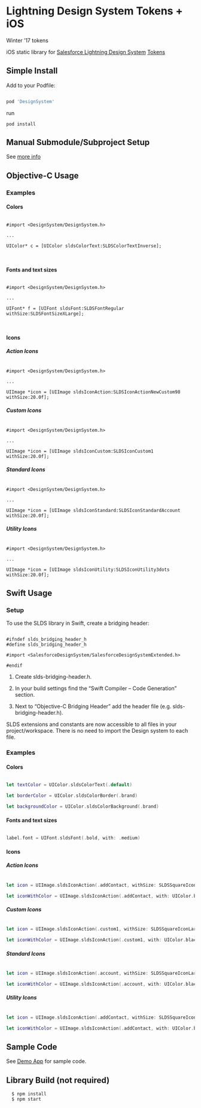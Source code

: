 # Lightning Design System Tokens + iOS

Winter ’17 tokens

iOS static library for [Salesforce Lightning Design System](https://www.lightningdesignsystem.com/) [Tokens](https://www.lightningdesignsystem.com/design-tokens/)


## Simple Install

Add to your Podfile:

```ruby

pod 'DesignSystem'

```

run

```
pod install
```

## Manual Submodule/Subproject Setup

See [more info](/manual_install_info)


## Objective-C Usage


### Examples


#### Colors

```objc

#import <DesignSystem/DesignSystem.h> 

...

UIColor* c = [UIColor sldsColorText:SLDSColorTextInverse];



```


#### Fonts and text sizes

```objc

#import <DesignSystem/DesignSystem.h> 

...

UIFont* f = [UIFont sldsFont:SLDSFontRegular withSize:SLDSFontSizeXLarge];



```


#### Icons

##### Action Icons

```objc

#import <DesignSystem/DesignSystem.h> 

...

UIImage *icon = [UIImage sldsIconAction:SLDSIconActionNewCustom98 withSize:20.0f];

```


##### Custom Icons

```objc

#import <DesignSystem/DesignSystem.h> 

...

UIImage *icon = [UIImage sldsIconCustom:SLDSIconCustom1 withSize:20.0f];

```


##### Standard Icons

```objc

#import <DesignSystem/DesignSystem.h> 

...

UIImage *icon = [UIImage sldsIconStandard:SLDSIconStandardAccount withSize:20.0f];

```


##### Utility Icons

```objc

#import <DesignSystem/DesignSystem.h> 

...

UIImage *icon = [UIImage sldsIconUtility:SLDSIconUtility3dots withSize:20.0f];

```


## Swift Usage

### Setup

To use the SLDS library in Swift, create a bridging header:

```objc

#ifndef slds_bridging_header_h
#define slds_bridging_header_h

#import <SalesforceDesignSystem/SalesforceDesignSystemExtended.h>

#endif

```
  
1. Create slds-bridging-header.h.

2. In your build settings find the “Swift Compiler – Code Generation” section.

3. Next to “Objective-C Bridging Header” add the header file (e.g. slds-bridging-header.h).

SLDS extensions and constants are now accessible to all files in your project/workspace. There is no need to import the Design system to each file.


### Examples


#### Colors

```swift 

let textColor = UIColor.sldsColorText(.default)

let borderColor = UIColor.sldsColorBorder(.brand)

let backgroundColor = UIColor.sldsColorBackground(.brand)

```


#### Fonts and text sizes

```swift

label.font = UIFont.sldsFont(.bold, with: .medium)

```


#### Icons

##### Action Icons

```swift

let icon = UIImage.sldsIconAction(.addContact, withSize: SLDSSquareIconLarge)

let iconWithColor = UIImage.sldsIconAction(.addContact, with: UIColor.black, andBGColor: UIColor.white, andSize: SLDSSquareIconLarge)

```


##### Custom Icons

```swift

let icon = UIImage.sldsIconAction(.custom1, withSize: SLDSSquareIconLarge)

let iconWithColor = UIImage.sldsIconAction(.custom1, with: UIColor.black, andBGColor: UIColor.white, andSize: SLDSSquareIconLarge)

```


##### Standard Icons


```swift

let icon = UIImage.sldsIconAction(.account, withSize: SLDSSquareIconLarge)

let iconWithColor = UIImage.sldsIconAction(.account, with: UIColor.black, andBGColor: UIColor.white, andSize: SLDSSquareIconLarge)

```


##### Utility Icons


```swift

let icon = UIImage.sldsIconAction(.addContact, withSize: SLDSSquareIconLarge)

let iconWithColor = UIImage.sldsIconAction(.addContact, with: UIColor.black, andBGColor: UIColor.white, andSize: SLDSSquareIconLarge)

```


## Sample Code 

See [Demo App](/Demo) for sample code.



## Library Build (not required)
```
  $ npm install
  $ npm start
```

